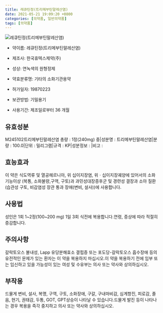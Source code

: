 ```yaml
---
title: 레큐틴정(트리메부틴말레산염)
date: 2021-05-21 19:09:20 +0800
categories: [의약품, 일반의약품]
tags: [의약품]
---
```

![레큐틴정(트리메부틴말레산염)](https://nedrug.mfds.go.kr/pbp/cmn/itemImageDownload/147427290893900056)

- 약이름: 레큐틴정(트리메부틴말레산염)
- 제조사: 한국휴텍스제약(주)
- 성상: 연녹색의 원형정제
- 약효분류명: 기타의 소화기관용약
- 허가일자: 19870223
- 보관방법: 기밀용기

- 사용기간: 제조일로부터 36 개월
## 유효성분
M245102트리메부틴말레산염
총량 : 1정(240mg) 중|성분명 : 트리메부틴말레산염|분량 : 100.0|단위 : 밀리그램|규격 : KP|성분정보 : |비고 :
## 효능효과
이 약은 식도역류 및 열공헤르니아, 위 십이지장염, 위ㆍ십이지장궤양에 있어서의 소화기능이상 (복통, 소화불량,구역, 구토)과 과민성대장증후군 및 경련성 결장과 소아 질환(습관성 구토, 비감염성 장관 통과 장애(변비, 설사))에 사용합니다.
## 사용법
성인은 1회 1~2정(100~200 mg) 1일 3회 식전에 복용합니다.연령, 증상에 따라 적절히 증감합니다.
## 주의사항
갈락토오스 불내성, Lapp 유당분해효소 결핍증 또는 포도당-갈락토오스 흡수장애 등의 유전적인 문제가 있는 환자는 이 약을 복용하지 마십시오.이 약을 복용하기 전에 임부 또는 임신하고 있을 가능성이 있는 여성 및 수유부는 의사 또는 약사와 상의하십시오.
## 부작용
드물게 변비, 설사, 복명, 구역, 구토, 소화장애, 구갈, 구내마비감, 심계항진, 피로감, 졸음, 현기, 권태감, 두통, GOT, GPT상승이 나타날 수 있습니다.드물게 발진 등이 나타나는 경우 복용을 즉각 중지하고 의사 또는 약사와 상의하십시오.
